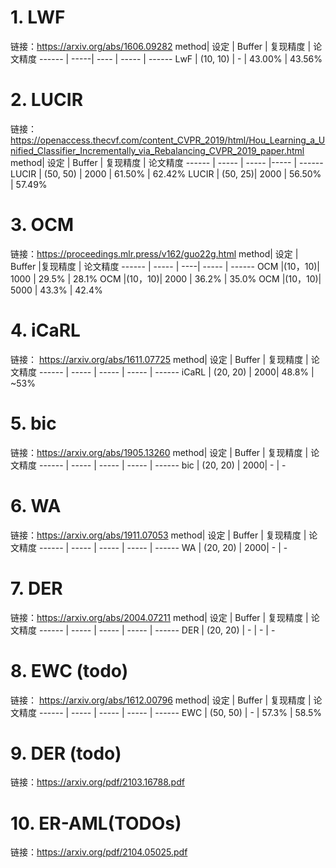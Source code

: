
# 1. LWF
链接：https://arxiv.org/abs/1606.09282
method| 设定 | Buffer | 复现精度 | 论文精度
------ | -----| ---- | ----- | ------
LwF | (10, 10) | - | 43.00% | 43.56%


# 2. LUCIR 
链接：https://openaccess.thecvf.com/content_CVPR_2019/html/Hou_Learning_a_Unified_Classifier_Incrementally_via_Rebalancing_CVPR_2019_paper.html
method| 设定 | Buffer | 复现精度 | 论文精度
------ | ----- | ----- |----- | ------
LUCIR  | (50, 50) | 2000 | 61.50% | 62.42%
LUCIR   | (50, 25)| 2000 | 56.50% | 57.49%

# 3. OCM 
链接：https://proceedings.mlr.press/v162/guo22g.html
method| 设定 | Buffer |复现精度 | 论文精度
------ | ----- | ----| ----- | ------
OCM  |(10，10)| 1000 | 29.5% | 28.1%
OCM  |(10，10)| 2000 | 36.2% | 35.0%
OCM  |(10，10)| 5000 | 43.3% | 42.4%

# 4. iCaRL  
链接： https://arxiv.org/abs/1611.07725
method| 设定 | Buffer | 复现精度 | 论文精度
------ | ----- | ----- | ----- | ------
iCaRL | (20, 20) | 2000| 48.8% | ~53%

# 5. bic 
链接：https://arxiv.org/abs/1905.13260
method| 设定 | Buffer | 复现精度 | 论文精度
------ | ----- | ----- | ----- | ------
bic | (20, 20) | 2000| - | -

# 6. WA 
链接：https://arxiv.org/abs/1911.07053
method| 设定 | Buffer | 复现精度 | 论文精度
------ | ----- | ----- | ----- | ------
WA | (20, 20) | 2000| - | -

# 7. DER 
链接：https://arxiv.org/abs/2004.07211
method| 设定 | Buffer | 复现精度 | 论文精度
------ | ----- | ----- | ----- | ------
DER | (20, 20) | - | - | -

# 8. EWC (todo)
链接： https://arxiv.org/abs/1612.00796
method| 设定 | Buffer | 复现精度 | 论文精度
------ | ----- | ----- | ----- | ------
EWC | (50, 50) | - | 57.3% | 58.5%

# 9. DER (todo)
链接：https://arxiv.org/pdf/2103.16788.pdf

# 10. ER-AML(TODOs)
链接：https://arxiv.org/pdf/2104.05025.pdf